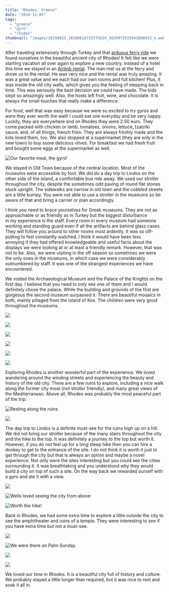 ```yaml
---
title: "Rhodes, Greece"
date: "2014-11-03"
tags:
  - "greece"
  - "gyro"
  - "rhodes"
thumbnail: "images/10258925_10100614723775624_3829972633943088913_o.webp"
---
```


After traveling extensively through Turkey and that [arduous ferry ride](http://youngmodernmama.com/2014/10/traveling-abroad-marmaris/ "Traveling Abroad: Marmaris") we found ourselves in the beautiful ancient city of Rhodes! It felt like we were starting vacation all over again to explore a new country. Instead of a hotel this time we stayed in an [Airbnb rental](https://www.airbnb.com/rooms/1037492). The man met us at the ferry and drove us to the rental. He was very nice and the rental was truly amazing. It was a great value and we each had our own rooms and full kitchen! Plus, it was inside the old city walls, which gives you the feeling of stepping back in time. This was seriously the best decision we could have made. The kids slept so amazingly well. Also, the hosts left fruit, wine, and chocolate. It is always the small touches that really make a difference.

For food, well that was easy because we were so excited to try gyros and were they ever worth the wait! I could eat one everyday and be very happy. Luckily, they are everywhere and on Rhodes they were 2.50 euro. They come packed with chicken or lamb, tomatoes, onions, lettuce, tzatziki sauce, and, of all things, french fries. They are always freshly made and the kids loved them, too. We also stopped at a supermarket (they are only in the new town) to buy some delicious olives. For breakfast we had fresh fruit and bought some eggs at the supermarket as well.

![Our favorite meal, the gyro! ](images/10353453_10100614725087994_1439501240964074513_o.webp)

We stayed in Old Town because of the central location. Most of the museums were accessible by foot. We did do a day trip to Lindos on the other side of the island, a comfortable bus ride away. We used our stroller throughout the city, despite the sometimes odd paving of round flat stones stuck upright. The sidewalks are narrow in old town and the cobbled streets are a little bumpy. You were not able to use a stroller in the museums so be aware of that and bring a carrier or plan accordingly.

I think you need to brace yourselves for Greek museums. They are not as approachable or as friendly as in Turkey but the biggest disturbance in my experience is the staff. Every room in every museum had someone working and standing guard even if all the artifacts are behind glass cases. They will follow you around to other rooms most ardently. It was so off-putting to feel constantly watched. I think it would have been less annoying if they had offered knowledgeable and useful facts about the displays we were looking at or at least a friendly remark. However, that was not to be. Also, we were visiting in the off season so sometimes we were the only ones in the museums, in which case we were considerably outnumbered by staff. It was one of the strangest experiences we have encountered.

We visited the Archaeological Museum and the Palace of the Knights on the first day. I believe that you need to only see one of them and I would definitely chose the palace. While the building and grounds of the first are gorgeous the second museum surpassed it. There are beautiful mosaics in both, mainly pillaged from the island of Kos. The children were very good throughout the museums.

![ ](images/10369000_10100614721480224_4920485099134529661_o.webp)

![ ](images/10333378_10100614721774634_7540254230675810954_o.webp)

![ ](images/10259179_10100614722079024_4711141876991896684_o.webp)

![ ](images/10383845_10100614722188804_1232399792353595404_o.webp)

![ ](images/10257950_10100614722558064_4307973901106365083_o.webp)

![ ](images/10358947_10100614722757664_6427444782475817006_o.webp)

Exploring Rhodes is another wonderful part of the experience. We loved wandering around the winding streets and experiencing the beauty and history of the old city. There are a few ruins to explore, including a nice walk along the former city moat (not stroller friendly), and many great views of the Mediterranean. Above all, Rhodes was probably the most peaceful part of the trip.

![Resting along the ruins](images/10333471_10100614723371434_3107565882942718353_o.webp)

![ ](images/10258925_10100614723775624_3829972633943088913_o.webp)

The day trip to Lindos is a definite must-see for the ruins high up on a hill. We did not bring our stroller because of the many stairs throughout the city and the hike to the top. It was definitely a journey to the top but worth it. However, if you do not feel up for a long steep hike then you can hire a donkey to get to the entrance of the site. I do not think it is worth it just to get through the city but that is always an option and maybe a novel experience. Not only were the sites interesting but you could see the cities surrounding it. It was breathtaking and you understood why they would build a city on top of such a site. On the way back we rewarded ourself with a gyro and ate it with a view.

![ ](images/10258734_10100614724060054_1459337853526345462_o.webp)

![Wells loved seeing the city from above](images/10293846_10100614724094984_7599976652826820657_o.webp)

![Worth the hike! ](images/10258305_10100614724643884_3216656151010207656_o.webp)

Back in Rhodes, we had some extra time to explore a little outside the city to see the amphitheater and ruins of a temple. They were interesting to see if you have extra time but not a must-see.

![ ](images/1909186_10100614725217734_3734965499895797029_o.webp)

![We were there on Palm Sunday. ](images/10259247_10100614725522124_7106538061403685956_o.webp)

![ ](images/10258227_10100614725851464_7042356783041808091_o.webp)

![ ](images/10368972_10100614725976214_8434064343885441913_o.webp)

We loved our time in Rhodes. It is a beautiful city full of history and culture. We probably stayed a little longer than required, but it was nice to rest and soak it all in.
